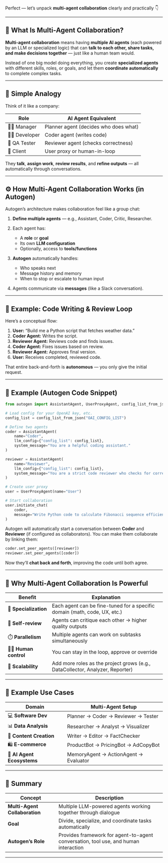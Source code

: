 Perfect — let’s unpack **multi-agent collaboration** clearly and practically 👇

---

## 🧩 What Is Multi-Agent Collaboration?

**Multi-agent collaboration** means having **multiple AI agents** (each powered by an LLM or specialized logic) that can **talk to each other, share tasks, and make decisions together** — just like a human team would.

Instead of one big model doing everything, you create **specialized agents** with different skills, roles, or goals, and let them **coordinate automatically** to complete complex tasks.

---

## 🧠 Simple Analogy

Think of it like a company:

| Role            | AI Agent Equivalent                   |
| --------------- | ------------------------------------- |
| 👨‍💼 Manager   | Planner agent (decides who does what) |
| 👩‍💻 Developer | Coder agent (writes code)             |
| 🧾 QA Tester    | Reviewer agent (checks correctness)   |
| 💬 Client       | User proxy or human-in-loop           |

They **talk**, **assign work**, **review results**, and **refine outputs** — all automatically through conversations.

---

## ⚙️ How Multi-Agent Collaboration Works (in Autogen)

Autogen’s architecture makes collaboration feel like a group chat:

1. **Define multiple agents** — e.g., Assistant, Coder, Critic, Researcher.
2. Each agent has:

   * A **role** or **goal**
   * Its own **LLM configuration**
   * Optionally, access to **tools/functions**
3. **Autogen** automatically handles:

   * Who speaks next
   * Message history and memory
   * When to stop or escalate to human input
4. Agents communicate via **messages** (like a Slack conversation).

---

## 🔁 Example: Code Writing & Review Loop

Here’s a conceptual flow:

1. **User:** “Build me a Python script that fetches weather data.”
2. **Coder Agent:** Writes the script.
3. **Reviewer Agent:** Reviews code and finds issues.
4. **Coder Agent:** Fixes issues based on review.
5. **Reviewer Agent:** Approves final version.
6. **User:** Receives completed, reviewed code.

That entire back-and-forth is **autonomous** — you only give the initial request.

---

## 🧰 Example (Autogen Code Snippet)

```python
from autogen import AssistantAgent, UserProxyAgent, config_list_from_json

# Load config for your OpenAI key, etc.
config_list = config_list_from_json("OAI_CONFIG_LIST")

# Define two agents
coder = AssistantAgent(
    name="Coder",
    llm_config={"config_list": config_list},
    system_message="You are a helpful coding assistant."
)

reviewer = AssistantAgent(
    name="Reviewer",
    llm_config={"config_list": config_list},
    system_message="You are a strict code reviewer who checks for correctness and efficiency."
)

# Create user proxy
user = UserProxyAgent(name="User")

# Start collaboration
user.initiate_chat(
    coder,
    message="Write Python code to calculate Fibonacci sequence efficiently."
)
```

Autogen will automatically start a conversation between **Coder** and **Reviewer** (if configured as collaborators).
You can make them collaborate by linking them:

```python
coder.set_peer_agents([reviewer])
reviewer.set_peer_agents([coder])
```

Now they’ll **chat back and forth**, improving the code until both agree.

---

## 🤝 Why Multi-Agent Collaboration Is Powerful

| Benefit                 | Explanation                                                                   |
| ----------------------- | ----------------------------------------------------------------------------- |
| 🧠 **Specialization**   | Each agent can be fine-tuned for a specific domain (math, code, UX, etc.)     |
| 💬 **Self-review**      | Agents can critique each other → higher quality outputs                       |
| ⏱️ **Parallelism**      | Multiple agents can work on subtasks simultaneously                           |
| 🧍‍♂️ **Human control** | You can stay in the loop, approve or override                                 |
| 🧩 **Scalability**      | Add more roles as the project grows (e.g., DataCollector, Analyzer, Reporter) |

---

## 🧮 Example Use Cases

| Domain                     | Multi-Agent Setup                     |
| -------------------------- | ------------------------------------- |
| 💻 **Software Dev**        | Planner → Coder → Reviewer → Tester   |
| 📊 **Data Analysis**       | Researcher → Analyst → Visualizer     |
| 📰 **Content Creation**    | Writer → Editor → FactChecker         |
| 🛍️ **E-commerce**         | ProductBot → PricingBot → AdCopyBot   |
| 🤖 **AI Agent Ecosystems** | MemoryAgent → ActionAgent → Evaluator |

---

## 🧩 Summary

| Concept                       | Description                                                                         |
| ----------------------------- | ----------------------------------------------------------------------------------- |
| **Multi-Agent Collaboration** | Multiple LLM-powered agents working together through dialogue                       |
| **Goal**                      | Divide, specialize, and coordinate tasks automatically                              |
| **Autogen’s Role**            | Provides framework for agent-to-agent conversation, tool use, and human interaction |

---
